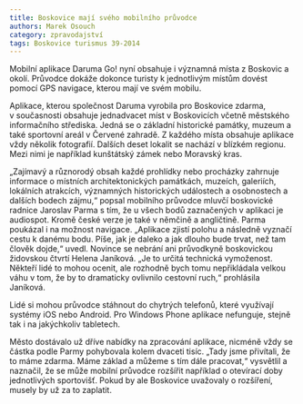 ```yaml
---
title: Boskovice mají svého mobilního průvodce
authors: Marek Osouch
category: zpravodajství
tags: Boskovice turismus 39-2014
---
```


Mobilní aplikace Daruma Go! nyní obsahuje i významná místa z Boskovic a okolí. Průvodce dokáže dokonce turisty k jednotlivým místům dovést pomocí GPS navigace, kterou mají ve svém mobilu.

Aplikace, kterou společnost Daruma vyrobila pro Boskovice zdarma, v současnosti obsahuje jednadvacet míst v Boskovicích včetně městského informačního střediska. Jedná se o základní historické památky, muzeum a také sportovní areál v Červené zahradě. Z každého místa obsahuje aplikace vždy několik fotografií. Dalších deset lokalit se nachází v blízkém regionu. Mezi nimi je například kunštátský zámek nebo Moravský kras. 

„Zajímavý a různorodý obsah každé prohlídky nebo procházky zahrnuje informace o místních architektonických památkách, muzeích, galeriích, lokálních atrakcích, významných historických událostech a osobnostech a dalších bodech zájmu,“ popsal mobilního průvodce mluvčí boskovické radnice Jaroslav Parma s tím, že u všech bodů zaznačených v aplikaci je audiospot. Kromě české verze je také v němčině a angličtině. Parma poukázal i na možnost navigace. „Aplikace zjistí polohu a následně vyznačí cestu k danému bodu. Píše, jak je daleko a jak dlouho bude trvat, než tam člověk dojde,“ uvedl. Novince se nebrání ani průvodkyně boskovickou židovskou čtvrtí Helena Janíková. „Je to určitá technická vymoženost. Někteří lidé to mohou ocenit, ale rozhodně bych tomu nepřikládala velkou váhu v tom, že by to dramaticky ovlivnilo cestovní ruch,“ prohlásila Janíková. 

Lidé si mohou průvodce stáhnout do chytrých telefonů, které využívají systémy iOS nebo Android. Pro Windows Phone aplikace nefunguje, stejně tak i na jakýchkoliv tabletech. 

Město dostávalo už dříve nabídky na zpracování aplikace, nicméně vždy se částka podle Parmy pohybovala kolem dvaceti tisíc. „Tady jsme přivítali, že to máme zdarma. Máme základ a můžeme s tím dále pracovat,“ vysvětlil a naznačil, že se může mobilní průvodce rozšířit například o otevírací doby jednotlivých sportovišť. Pokud by ale Boskovice uvažovaly o rozšíření, musely by už za to zaplatit. 